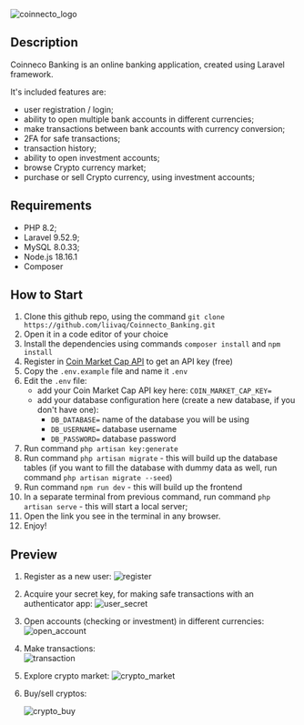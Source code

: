 ![coinnecto_logo](https://github.com/liivaq/Coinnecto_Banking/assets/123387229/0ec52848-589e-4641-8321-e44687a31582)

## Description

Coinneco Banking is an online banking application, created using Laravel framework.

It's included features are:

* user registration / login;
* ability to open multiple bank accounts in different currencies;
* make transactions between bank accounts with currency conversion;
* 2FA for safe transactions;
* transaction history;
* ability to open investment accounts;
* browse Crypto currency market;
* purchase or sell Crypto currency, using investment accounts;

## Requirements

* PHP 8.2;
* Laravel 9.52.9;
* MySQL 8.0.33;
* Node.js 18.16.1
* Composer

## How to Start

1. Clone this github repo, using the command `git clone https://github.com/liivaq/Coinnecto_Banking.git`
2. Open it in a code editor of your choice
3. Install the dependencies using commands `composer install` and `npm install`
4. Register in [Coin Market Cap API](https://coinmarketcap.com/api/) to get an API key (free)
5. Copy the `.env.example` file and name it `.env`
6. Edit the `.env` file:
   * add your Coin Market Cap API key here: `COIN_MARKET_CAP_KEY=`
   * add your database configuration here (create a new database, if you don't have one):
     - `DB_DATABASE=` name of the database you will be using
     - `DB_USERNAME=` database username
     - `DB_PASSWORD=` database password
7. Run command `php artisan key:generate`
8. Run command `php artisan migrate` - this will build up the database tables (if you want to fill the database with dummy data as well, run command `php artisan migrate --seed`)
9. Run command `npm run dev` - this will build up the frontend
10. In a separate terminal from previous command, run command `php artisan serve` - this will start a local server;
11. Open the link you see in the terminal in any browser.
12. Enjoy!


## Preview

1. Register as a new user:
   ![register](https://github.com/liivaq/Coinnecto_Banking/assets/123387229/53fb70c4-a89e-45b2-ae7d-e2b988c72b79)

2. Acquire your secret key, for making safe transactions with an authenticator app:
   ![user_secret](https://github.com/liivaq/Coinnecto_Banking/assets/123387229/f31e0347-9157-4286-b8d8-221f9396cf57)

3. Open accounts (checking or investment) in different currencies:
   ![open_account](https://github.com/liivaq/Coinnecto_Banking/assets/123387229/d02a8d10-8897-4f37-9d9d-c181373ab759)

4. Make transactions:   
   ![transaction](https://github.com/liivaq/Coinnecto_Banking/assets/123387229/f6d80e31-0ae4-4a90-89ec-32f764496db0)

5. Explore crypto market:
   ![crypto_market](https://github.com/liivaq/Coinnecto_Banking/assets/123387229/05de2b28-b531-4256-8e71-89c32168b8d1)

6. Buy/sell cryptos:
   
   ![crypto_buy](https://github.com/liivaq/Coinnecto_Banking/assets/123387229/b85628f9-487e-4186-a1ce-bbdf277e6549)









